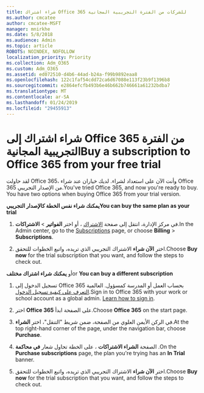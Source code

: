 ```yaml
---
title: شراء اشتراك Office 365 للشركات من الفترة التجريبية المجانية
ms.author: cmcatee
author: cmcatee-MSFT
manager: mnirkhe
ms.date: 5/8/2018
ms.audience: Admin
ms.topic: article
ROBOTS: NOINDEX, NOFOLLOW
localization_priority: Priority
ms.collection: Adm_O365
ms.custom: Adm_O365
ms.assetid: ed072510-d4b6-44ad-b24a-f99b9892eaa8
ms.openlocfilehash: 122c1faf54cdd72ca6d67088e113f23b9f1396b8
ms.sourcegitcommit: e2864efcfb493b6e46b662b746661a61232bdba7
ms.translationtype: MT
ms.contentlocale: ar-SA
ms.lasthandoff: 01/24/2019
ms.locfileid: "29455913"
---
```

# <a name="buy-a-subscription-to-office-365-from-your-free-trial"></a><span data-ttu-id="c475f-102">شراء اشتراك إلى Office 365 من الفترة التجريبية المجانية</span><span class="sxs-lookup"><span data-stu-id="c475f-102">Buy a subscription to Office 365 from your free trial</span></span>

<span data-ttu-id="c475f-p101">لقد حاولت Office 365، وأنت الآن على استعداد لشراء. لديك خياران عند شراء Office 365 من الإصدار التجريبي.</span><span class="sxs-lookup"><span data-stu-id="c475f-p101">You've tried Office 365, and now you're ready to buy. You have two options when buying Office 365 from your trial version.</span></span>
  
 <span data-ttu-id="c475f-105">**يمكنك شراء نفس الخطة كالإصدار التجريبي**</span><span class="sxs-lookup"><span data-stu-id="c475f-105">**You can buy the same plan as your trial**</span></span>
  
1. <span data-ttu-id="c475f-106">في مركز الإدارة، انتقل إلى صفحة [الاشتراك](https://go.microsoft.com/fwlink/p/?linkid=842054) ، أو اختر **الفواتير** \> **الاشتراكات**.</span><span class="sxs-lookup"><span data-stu-id="c475f-106">In the Admin center, go to the [Subscriptions](https://go.microsoft.com/fwlink/p/?linkid=842054) page, or choose **Billing** \> **Subscriptions**.</span></span>
    
2. <span data-ttu-id="c475f-107">اختر **الآن شراء** الاشتراك التجريبي الذي تريده، واتبع الخطوات للتحقق.</span><span class="sxs-lookup"><span data-stu-id="c475f-107">Choose **Buy now** for the trial subscription that you want, and follow the steps to check out.</span></span> 
    
<span data-ttu-id="c475f-108">أو **يمكنك شراء اشتراك مختلف**</span><span class="sxs-lookup"><span data-stu-id="c475f-108">or **You can buy a different subscription**</span></span>
  
1. <span data-ttu-id="c475f-109">تسجيل الدخول إلى Office 365 بحساب العمل أو المدرسة كمسؤول. العالمية [التعرف على كيفية تسجيل الدخول](https://support.office.com/article/e9eb7d51-5430-4929-91ab-6157c5a050b4).</span><span class="sxs-lookup"><span data-stu-id="c475f-109">Sign in to Office 365 with your work or school account as a global admin. [Learn how to sign in](https://support.office.com/article/e9eb7d51-5430-4929-91ab-6157c5a050b4).</span></span>
    
2. <span data-ttu-id="c475f-110">اختر **Office 365** على الصفحة ابدأ.</span><span class="sxs-lookup"><span data-stu-id="c475f-110">Choose **Office 365** on the start page.</span></span> 
    
3. <span data-ttu-id="c475f-111">في الركن الأيمن العلوي من الصفحة، ضمن شريط "التنقل"، اختر **الشراء**.</span><span class="sxs-lookup"><span data-stu-id="c475f-111">At the top right-hand corner of the page, under the navigation bar, choose **Purchase**.</span></span>
    
4. <span data-ttu-id="c475f-112">الصفحة **الشراء الاشتراكات** ، على الخطة تحاول شعار **في محاكمة** .</span><span class="sxs-lookup"><span data-stu-id="c475f-112">On the **Purchase subscriptions** page, the plan you're trying has an **In Trial** banner.</span></span> 
    
5. <span data-ttu-id="c475f-113">اختر **الآن شراء** الاشتراك التجريبي الذي تريده، واتبع الخطوات للتحقق.</span><span class="sxs-lookup"><span data-stu-id="c475f-113">Choose **Buy now** for the trial subscription that you want, and follow the steps to check out.</span></span> 
    


